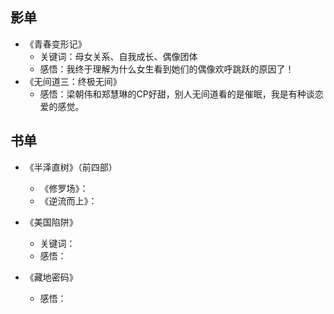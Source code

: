 ## 影单
- 《青春变形记》
	- 关键词：母女关系、自我成长、偶像团体
	- 感悟：我终于理解为什么女生看到她们的偶像欢呼跳跃的原因了！
- 《无间道三：终极无间》
	- 感悟：梁朝伟和郑慧琳的CP好甜，别人无间道看的是催眠，我是有种谈恋爱的感觉。 


## 书单
+ 《半泽直树》（前四部）
	+ 《修罗场》：
	+ 《逆流而上》：

+ 《美国陷阱》
	+ 关键词：
	+ 感悟：

+ 《藏地密码》
	+ 感悟： 